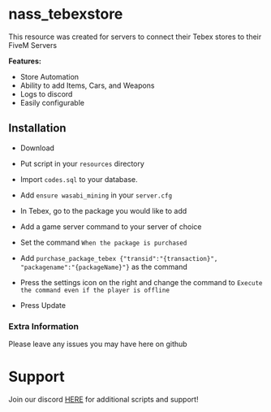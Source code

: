 # nass_tebexstore
This resource was created for servers to connect their Tebex stores to their FiveM Servers

<b>Features:</b>
- Store Automation
- Ability to add Items, Cars, and Weapons
- Logs to discord
- Easily configurable 


## Installation

- Download 
- Put script in your `resources` directory


- Import `codes.sql` to your database.
- Add `ensure wasabi_mining` in your `server.cfg`

 - In Tebex, go to the package you would like to add
 - Add a game server command to your server of choice
 - Set the command `When the package is purchased`
 - Add `purchase_package_tebex {"transid":"{transaction}", "packagename":"{packageName}"}` as the command
 - Press the settings icon on the right and change the command to `Execute the command even if the player is offline`
 - Press Update
### Extra Information
 Please leave any issues you may have here on github

# Support
Join our discord <a href='https://discord.gg/XJFNyMy3Bv'>HERE</a> for additional scripts and support!
